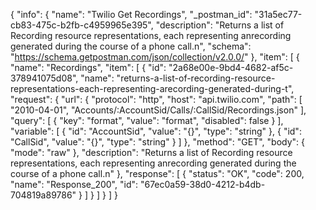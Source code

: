 {
  "info": {
    "name": "Twilio Get Recordings",
    "_postman_id": "31a5ec77-cb83-475c-b2fb-c4959965e395",
    "description": "Returns a list of Recording resource representations, each representing anrecording generated during the course of a phone call.n",
    "schema": "https://schema.getpostman.com/json/collection/v2.0.0/"
  },
  "item": [
    {
      "name": "Recordings",
      "item": [
        {
          "id": "2a68e00e-9bd4-4682-af5c-378941075d08",
          "name": "returns-a-list-of-recording-resource-representations-each-representing-arecording-generated-during-t",
          "request": {
            "url": {
              "protocol": "http",
              "host": "api.twilio.com",
              "path": [
                "2010-04-01",
                "Accounts/:AccountSid/Calls/:CallSid/Recordings.json"
              ],
              "query": [
                {
                  "key": "format",
                  "value": "format",
                  "disabled": false
                }
              ],
              "variable": [
                {
                  "id": "AccountSid",
                  "value": "{}",
                  "type": "string"
                },
                {
                  "id": "CallSid",
                  "value": "{}",
                  "type": "string"
                }
              ]
            },
            "method": "GET",
            "body": {
              "mode": "raw"
            },
            "description": "Returns a list of Recording resource representations, each representing anrecording generated during the course of a phone call.n"
          },
          "response": [
            {
              "status": "OK",
              "code": 200,
              "name": "Response_200",
              "id": "67ec0a59-38d0-4212-b4db-704819a89786"
            }
          ]
        }
      ]
    }
  ]
}